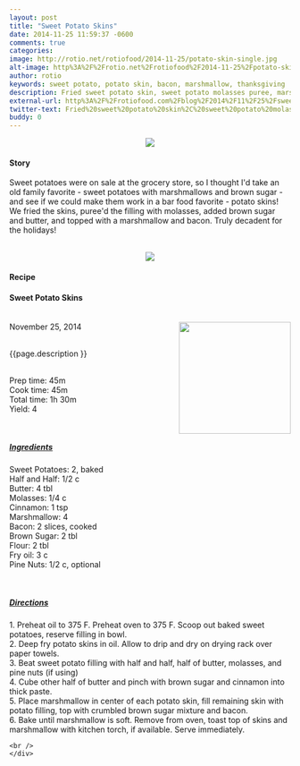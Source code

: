 ```yaml
---
layout: post
title: "Sweet Potato Skins"
date: 2014-11-25 11:59:37 -0600
comments: true
categories: 
image: http://rotio.net/rotiofood/2014-11-25/potato-skin-single.jpg
alt-image: http%3A%2F%2Frotio.net%2Frotiofood%2F2014-11-25%2Fpotato-skin-single.jpg
author: rotio
keywords: sweet potato, potato skin, bacon, marshmallow, thanksgiving
description: Fried sweet potato skin, sweet potato molasses puree, marshmallow, bacon, brown sugar, pine nuts
external-url: http%3A%2F%2Frotiofood.com%2Fblog%2F2014%2F11%2F25%2Fsweet-potato-skins%2F
twitter-text: Fried%20sweet%20potato%20skin%2C%20sweet%20potato%20molasses%20puree%2C%20marshmallow%2C%20bacon%2C%20brown%20sugar%2C%20pine%20nuts
buddy: 0
---
```

<!-- more -->
<center><img src="http://rotio.net/rotiofood/2014-11-25/potato-skin-single.jpg" /></center>
<a href="https://plus.google.com/107103100819027957630?rel=author" style="display:none">{{page.author }}</a>

<h4>Story</b> </h4>
 <div>
	<p>
	  Sweet potatoes were on sale at the grocery store, so I thought I'd take an old family favorite - sweet potatoes with marshmallows and brown sugar - and see if we could make them work in a bar food favorite - potato skins! We fried the skins, puree'd the filling with molasses, added brown sugar and butter, and topped with a marshmallow and bacon. Truly decadent for the holidays!
	  <br/><br/><center><img itemprop="image" src="http://rotio.net/rotiofood/2014-11-25/potato-skins-top.jpg" /></center>
	</p> 
</div>
<h4>Recipe</b> </h4> 
  <div itemscope itemtype="http://schema.org/Recipe" >
  <h4 itemprop="name">Sweet Potato Skins</h4>
  
  <br />
    November 25, 2014</time>
  <img itemprop="image" width="200px" align="right" src="http://rotio.net/rotiofood/2014-11-25/potato-skin-single.jpg" />
  
  <br /><span itemprop="description">{{page.description }}</span><br />

  <br />Prep time: <time datetime="PT0H45M" itemprop="prepTime">45m</time>
  <br />Cook time: <time datetime="PT0H45M" itemprop="cookTime">45m</time> 
  <br />Total time: <time datetime="PT1H30M" itemprop="totalTime">1h 30m</time>
  <br />Yield: <span itemprop="recipeYield">4</span>
  
  <br/>
 <u><h5>Ingredients</h5></u>
	<span itemprop="ingredients" itemscope itemtype="http://schema.org/ingredients">
	  <span itemprop="name">Sweet Potatoes</span>: 
	  <span itemprop="amount">2</span>, baked
	</span><br />
	<span itemprop="ingredients" itemscope itemtype="http://schema.org/ingredients">
	  <span itemprop="name">Half and Half</span>: 
	  <span itemprop="amount">1/2 c</span>
	</span><br />
	<span itemprop="ingredients" itemscope itemtype="http://schema.org/ingredients">
	  <span itemprop="name">Butter</span>: 
	  <span itemprop="amount">4 tbl</span>
	</span><br />
	<span itemprop="ingredients" itemscope itemtype="http://schema.org/ingredients">
	  <span itemprop="name">Molasses</span>: 
	  <span itemprop="amount">1/4 c</span>
	</span><br />
	<span itemprop="ingredients" itemscope itemtype="http://schema.org/ingredients">
	  <span itemprop="name">Cinnamon</span>: 
	  <span itemprop="amount">1 tsp</span>
	</span><br />
	<span itemprop="ingredients" itemscope itemtype="http://schema.org/ingredients">
	  <span itemprop="name">Marshmallow</span>: 
	  <span itemprop="amount">4</span>
	</span><br />
	<span itemprop="ingredients" itemscope itemtype="http://schema.org/ingredients">
	  <span itemprop="name">Bacon</span>: 
	  <span itemprop="amount">2 slices</span>, cooked
	</span><br />
	<span itemprop="ingredients" itemscope itemtype="http://schema.org/ingredients">
	  <span itemprop="name">Brown Sugar</span>: 
	  <span itemprop="amount">2 tbl</span>
	</span><br />
	<span itemprop="ingredients" itemscope itemtype="http://schema.org/ingredients">
	  <span itemprop="name">Flour</span>: 
	  <span itemprop="amount">2 tbl</span>
	</span><br />
	<span itemprop="ingredients" itemscope itemtype="http://schema.org/ingredients">
	  <span itemprop="name">Fry oil</span>: 
	  <span itemprop="amount">3 c</span>
	</span><br />
	<span itemprop="ingredients" itemscope itemtype="http://schema.org/ingredients">
	  <span itemprop="name">Pine Nuts</span>: 
	  <span itemprop="amount">1/2 c</span>, optional
	</span><br />
	
	
  <br /><u><h5>Directions</h5></u>
  <div itemprop="recipeInstructions">
	1. Preheat oil to 375 F. Preheat oven to 375 F. Scoop out baked sweet potatoes, reserve filling in bowl.<br/>
	2. Deep fry potato skins in oil. Allow to drip and dry on drying rack over paper towels.<br/>
	3. Beat sweet potato filling with half and half, half of butter, molasses, and pine nuts (if using) <br/>
	4. Cube other half of butter and pinch with brown sugar and cinnamon into thick paste.<br/>
	5. Place marshmallow in center of each potato skin, fill remaining skin with potato filling, top with crumbled brown sugar mixture and bacon.<br/>
	6. Bake until marshmallow is soft. Remove from oven, toast top of skins and marshmallow with kitchen torch, if available. Serve immediately.<br/>
	
	<br />
	</div>

</div>